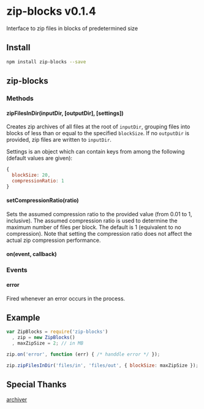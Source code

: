 # zip-blocks v0.1.4

Interface to zip files in blocks of predetermined size

## Install

```bash
npm install zip-blocks --save
```
## zip-blocks

### Methods

#### zipFilesInDir(inputDir, [outputDir], [settings])

Creates zip archives of all files at the root of `inputDir`, grouping files into blocks of less than or equal to the specified `blockSize`. If no `outputDir` is provided, zip files are written to `inputDir`.

Settings is an object which can contain keys from among the following (default values are given):
```js
{
  blockSize: 20,
  compressionRatio: 1
}
```

#### setCompressionRatio(ratio)

Sets the assumed compression ratio to the provided value (from 0.01 to 1, inclusive). The assumed compression ratio is used to determine the maximum number of files per block. The default is 1 (equivalent to no compression). Note that setting the compression ratio does not affect the actual zip compression performance.

#### on(event, callback)

### Events

#### error

Fired whenever an error occurs in the process.

## Example

```js
var ZipBlocks = require('zip-blocks')
  , zip = new ZipBlocks()
  , maxZipSize = 2; // in MB

zip.on('error', function (err) { /* handdle error */ });

zip.zipFilesInDir('files/in', 'files/out', { blockSize: maxZipSize });
```
## Special Thanks

[archiver](https://www.npmjs.com/package/archiver)

